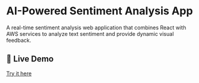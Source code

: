 # AI-Powered Sentiment Analysis App

A real-time sentiment analysis web application that combines React with AWS services to analyze text sentiment and provide dynamic visual feedback.

## 🚀 Live Demo
[Try it here](https://d30gyflrneq85n.cloudfront.net/)
